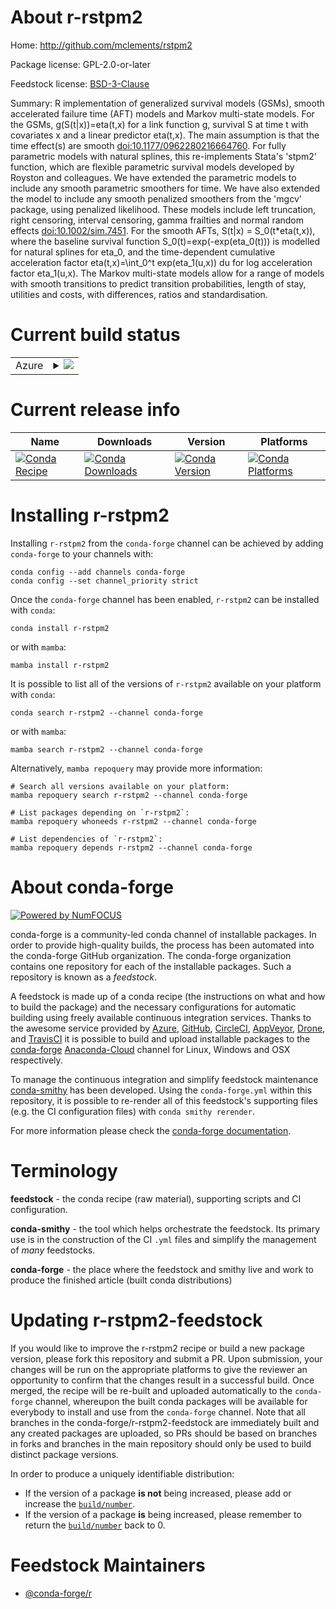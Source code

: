 About r-rstpm2
==============

Home: http://github.com/mclements/rstpm2

Package license: GPL-2.0-or-later

Feedstock license: [BSD-3-Clause](https://github.com/conda-forge/r-rstpm2-feedstock/blob/main/LICENSE.txt)

Summary: R implementation of generalized survival models (GSMs), smooth accelerated failure time (AFT) models and Markov multi-state models. For the GSMs, g(S(t|x))=eta(t,x) for a link function g, survival S at time t with covariates x and a linear predictor eta(t,x). The main assumption is that the time effect(s) are smooth <doi:10.1177/0962280216664760>. For fully parametric models with natural splines, this re-implements Stata's 'stpm2' function, which are flexible parametric survival models developed by Royston and colleagues. We have extended the parametric models to include any smooth parametric smoothers for time. We have also extended the model to include any smooth penalized smoothers from the 'mgcv' package, using penalized likelihood. These models include left truncation, right censoring, interval censoring, gamma frailties and normal random effects <doi:10.1002/sim.7451>. For the smooth AFTs, S(t|x) = S_0(t*eta(t,x)), where the baseline survival function S_0(t)=exp(-exp(eta_0(t))) is modelled for natural splines for eta_0, and the time-dependent cumulative acceleration factor eta(t,x)=\int_0^t exp(eta_1(u,x)) du for log acceleration factor eta_1(u,x). The Markov multi-state models allow for a range of models with smooth transitions to predict transition probabilities, length of stay, utilities and costs, with differences, ratios and standardisation.

Current build status
====================


<table>
    
  <tr>
    <td>Azure</td>
    <td>
      <details>
        <summary>
          <a href="https://dev.azure.com/conda-forge/feedstock-builds/_build/latest?definitionId=12441&branchName=main">
            <img src="https://dev.azure.com/conda-forge/feedstock-builds/_apis/build/status/r-rstpm2-feedstock?branchName=main">
          </a>
        </summary>
        <table>
          <thead><tr><th>Variant</th><th>Status</th></tr></thead>
          <tbody><tr>
              <td>linux_64_r_base4.1</td>
              <td>
                <a href="https://dev.azure.com/conda-forge/feedstock-builds/_build/latest?definitionId=12441&branchName=main">
                  <img src="https://dev.azure.com/conda-forge/feedstock-builds/_apis/build/status/r-rstpm2-feedstock?branchName=main&jobName=linux&configuration=linux%20linux_64_r_base4.1" alt="variant">
                </a>
              </td>
            </tr><tr>
              <td>linux_64_r_base4.2</td>
              <td>
                <a href="https://dev.azure.com/conda-forge/feedstock-builds/_build/latest?definitionId=12441&branchName=main">
                  <img src="https://dev.azure.com/conda-forge/feedstock-builds/_apis/build/status/r-rstpm2-feedstock?branchName=main&jobName=linux&configuration=linux%20linux_64_r_base4.2" alt="variant">
                </a>
              </td>
            </tr><tr>
              <td>osx_64_r_base4.1</td>
              <td>
                <a href="https://dev.azure.com/conda-forge/feedstock-builds/_build/latest?definitionId=12441&branchName=main">
                  <img src="https://dev.azure.com/conda-forge/feedstock-builds/_apis/build/status/r-rstpm2-feedstock?branchName=main&jobName=osx&configuration=osx%20osx_64_r_base4.1" alt="variant">
                </a>
              </td>
            </tr><tr>
              <td>osx_64_r_base4.2</td>
              <td>
                <a href="https://dev.azure.com/conda-forge/feedstock-builds/_build/latest?definitionId=12441&branchName=main">
                  <img src="https://dev.azure.com/conda-forge/feedstock-builds/_apis/build/status/r-rstpm2-feedstock?branchName=main&jobName=osx&configuration=osx%20osx_64_r_base4.2" alt="variant">
                </a>
              </td>
            </tr><tr>
              <td>win_64</td>
              <td>
                <a href="https://dev.azure.com/conda-forge/feedstock-builds/_build/latest?definitionId=12441&branchName=main">
                  <img src="https://dev.azure.com/conda-forge/feedstock-builds/_apis/build/status/r-rstpm2-feedstock?branchName=main&jobName=win&configuration=win%20win_64_" alt="variant">
                </a>
              </td>
            </tr>
          </tbody>
        </table>
      </details>
    </td>
  </tr>
</table>

Current release info
====================

| Name | Downloads | Version | Platforms |
| --- | --- | --- | --- |
| [![Conda Recipe](https://img.shields.io/badge/recipe-r--rstpm2-green.svg)](https://anaconda.org/conda-forge/r-rstpm2) | [![Conda Downloads](https://img.shields.io/conda/dn/conda-forge/r-rstpm2.svg)](https://anaconda.org/conda-forge/r-rstpm2) | [![Conda Version](https://img.shields.io/conda/vn/conda-forge/r-rstpm2.svg)](https://anaconda.org/conda-forge/r-rstpm2) | [![Conda Platforms](https://img.shields.io/conda/pn/conda-forge/r-rstpm2.svg)](https://anaconda.org/conda-forge/r-rstpm2) |

Installing r-rstpm2
===================

Installing `r-rstpm2` from the `conda-forge` channel can be achieved by adding `conda-forge` to your channels with:

```
conda config --add channels conda-forge
conda config --set channel_priority strict
```

Once the `conda-forge` channel has been enabled, `r-rstpm2` can be installed with `conda`:

```
conda install r-rstpm2
```

or with `mamba`:

```
mamba install r-rstpm2
```

It is possible to list all of the versions of `r-rstpm2` available on your platform with `conda`:

```
conda search r-rstpm2 --channel conda-forge
```

or with `mamba`:

```
mamba search r-rstpm2 --channel conda-forge
```

Alternatively, `mamba repoquery` may provide more information:

```
# Search all versions available on your platform:
mamba repoquery search r-rstpm2 --channel conda-forge

# List packages depending on `r-rstpm2`:
mamba repoquery whoneeds r-rstpm2 --channel conda-forge

# List dependencies of `r-rstpm2`:
mamba repoquery depends r-rstpm2 --channel conda-forge
```


About conda-forge
=================

[![Powered by
NumFOCUS](https://img.shields.io/badge/powered%20by-NumFOCUS-orange.svg?style=flat&colorA=E1523D&colorB=007D8A)](https://numfocus.org)

conda-forge is a community-led conda channel of installable packages.
In order to provide high-quality builds, the process has been automated into the
conda-forge GitHub organization. The conda-forge organization contains one repository
for each of the installable packages. Such a repository is known as a *feedstock*.

A feedstock is made up of a conda recipe (the instructions on what and how to build
the package) and the necessary configurations for automatic building using freely
available continuous integration services. Thanks to the awesome service provided by
[Azure](https://azure.microsoft.com/en-us/services/devops/), [GitHub](https://github.com/),
[CircleCI](https://circleci.com/), [AppVeyor](https://www.appveyor.com/),
[Drone](https://cloud.drone.io/welcome), and [TravisCI](https://travis-ci.com/)
it is possible to build and upload installable packages to the
[conda-forge](https://anaconda.org/conda-forge) [Anaconda-Cloud](https://anaconda.org/)
channel for Linux, Windows and OSX respectively.

To manage the continuous integration and simplify feedstock maintenance
[conda-smithy](https://github.com/conda-forge/conda-smithy) has been developed.
Using the ``conda-forge.yml`` within this repository, it is possible to re-render all of
this feedstock's supporting files (e.g. the CI configuration files) with ``conda smithy rerender``.

For more information please check the [conda-forge documentation](https://conda-forge.org/docs/).

Terminology
===========

**feedstock** - the conda recipe (raw material), supporting scripts and CI configuration.

**conda-smithy** - the tool which helps orchestrate the feedstock.
                   Its primary use is in the construction of the CI ``.yml`` files
                   and simplify the management of *many* feedstocks.

**conda-forge** - the place where the feedstock and smithy live and work to
                  produce the finished article (built conda distributions)


Updating r-rstpm2-feedstock
===========================

If you would like to improve the r-rstpm2 recipe or build a new
package version, please fork this repository and submit a PR. Upon submission,
your changes will be run on the appropriate platforms to give the reviewer an
opportunity to confirm that the changes result in a successful build. Once
merged, the recipe will be re-built and uploaded automatically to the
`conda-forge` channel, whereupon the built conda packages will be available for
everybody to install and use from the `conda-forge` channel.
Note that all branches in the conda-forge/r-rstpm2-feedstock are
immediately built and any created packages are uploaded, so PRs should be based
on branches in forks and branches in the main repository should only be used to
build distinct package versions.

In order to produce a uniquely identifiable distribution:
 * If the version of a package **is not** being increased, please add or increase
   the [``build/number``](https://docs.conda.io/projects/conda-build/en/latest/resources/define-metadata.html#build-number-and-string).
 * If the version of a package **is** being increased, please remember to return
   the [``build/number``](https://docs.conda.io/projects/conda-build/en/latest/resources/define-metadata.html#build-number-and-string)
   back to 0.

Feedstock Maintainers
=====================

* [@conda-forge/r](https://github.com/conda-forge/r/)

